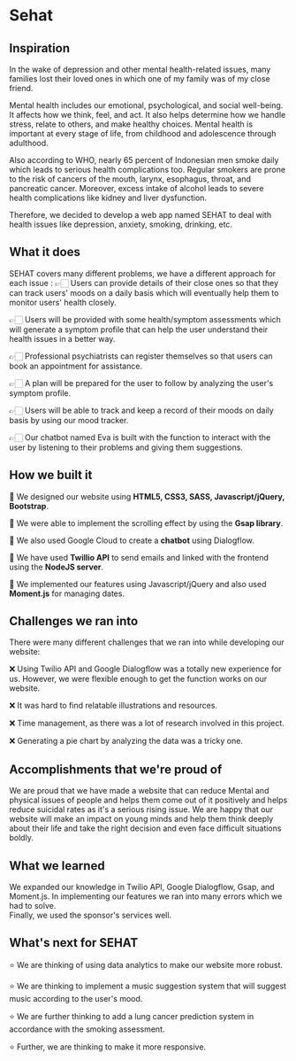 # Sehat

## Inspiration

In the wake of depression and other mental health-related issues, many families lost their loved ones in which one of my family was of my close friend.

Mental health includes our emotional, psychological, and social well-being. It affects how we think, feel, and act. It also helps determine how we handle stress, relate to others, and make healthy choices. Mental health is important at every stage of life, from childhood and adolescence through adulthood.

Also according to WHO, nearly 65 percent of Indonesian men smoke daily which leads to serious health complications too. Regular smokers are prone to the risk of cancers of the mouth, larynx, esophagus,
 throat, and pancreatic cancer. Moreover, excess intake of alcohol leads to severe health complications like kidney and liver dysfunction.

Therefore, we decided to develop a web app named SEHAT to deal with health issues
like depression, anxiety, smoking, drinking, etc.

## What it does

SEHAT covers many different problems, we have a different approach for each issue :
👉🏻 Users can provide details of their close ones so that they can track users' moods on a daily basis which will eventually help them to monitor users' health closely. 

👉🏻 Users will be provided with some health/symptom assessments which will generate a symptom profile that can help the user understand their health issues in a better way.

👉🏻 Professional psychiatrists can register themselves so that users can book an appointment for assistance.

👉🏻 A plan will be prepared for the user to follow by analyzing the user's symptom profile.

👉🏻 Users will be able to track and keep a record of their moods on daily basis by using our mood tracker.

👉🏻 Our chatbot named Eva is built with the function to interact with the user by listening to their problems and giving them suggestions.

## How we built it

🚀 We designed our website using **HTML5, CSS3, SASS, Javascript/jQuery, Bootstrap**.

🚀 We were able to implement the scrolling effect by using the **Gsap library**.

🚀 We also used Google Cloud to create a **chatbot** using Dialogflow.

🚀 We have used **Twillio API** to send emails and linked with the frontend using the **NodeJS server**.

🚀 We implemented our features using Javascript/jQuery and also used **Moment.js** for managing dates. 

## Challenges we ran into

There were many different challenges that we ran into while developing our website:

❌ Using Twilio API and Google Dialogflow was a totally new experience for us. However, we were flexible enough to get the function works on our website.

❌ It was hard to find relatable illustrations and resources.

❌ Time management, as there was a lot of research involved in this project.

❌ Generating a pie chart by analyzing the data was a tricky one.

## Accomplishments that we're proud of

We are proud that we have made a website that can reduce Mental and physical issues of people and helps them come out of it positively and helps reduce suicidal rates as it's a serious rising issue.
We are happy that our website will make an impact on young minds and help them think deeply about their life and take the right decision and even face difficult 
situations boldly.

## What we learned

We expanded our knowledge in Twilio API, Google Dialogflow, Gsap, and Moment.js. In implementing our features we ran into many errors which we had to solve.  
Finally, we used the sponsor's services well.

## What's next for SEHAT

⭐️ We are thinking of using data analytics to make our website more robust.

⭐️ We are thinking to implement a music suggestion system that will suggest music according to the user's mood.

⭐️ We are further thinking to add a lung cancer prediction system in accordance with the smoking assessment.

⭐️ Further, we are thinking to make it more responsive.

